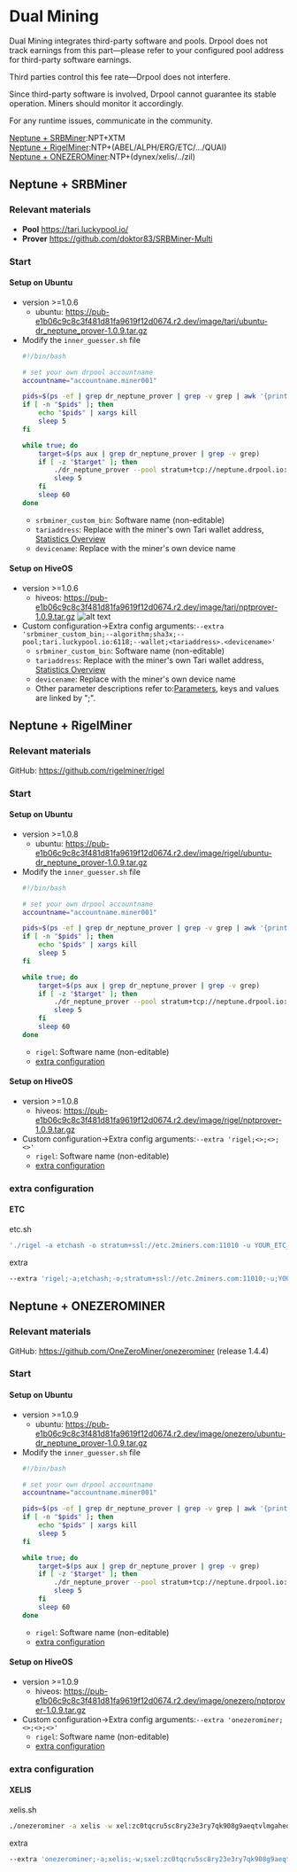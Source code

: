 # Dual Mining
Dual Mining integrates third-party software and pools. Drpool does not track earnings from this part—please refer to your configured pool address for third-party software earnings.

Third parties control this fee rate—Drpool does not interfere.​​

Since third-party software is involved, Drpool cannot guarantee its stable operation. Miners should monitor it accordingly.

For any runtime issues, communicate in the community.

[Neptune + SRBMiner](#neptune--srbminer):NPT+XTM   
[Neptune + RigelMiner](#neptune--rigelminer):NTP+(ABEL/ALPH/ERG/ETC/.../QUAI)  
[Neptune + ONEZEROMiner](#neptune--onezerominer):NTP+(dynex/xelis/../zil)

## Neptune + SRBMiner

### ​Relevant materials
- **Pool**   https://tari.luckypool.io/
- **Prover** https://github.com/doktor83/SRBMiner-Multi

### Start

#### Setup on Ubuntu
- version >=1.0.6
   - ubuntu: https://pub-e1b06c9c8c3f481d81fa9619f12d0674.r2.dev/image/tari/ubuntu-dr_neptune_prover-1.0.9.tar.gz
- Modify the `inner_guesser.sh` file
   ```sh
   #!/bin/bash

   # set your own drpool accountname
   accountname="accountname.miner001"
   
   pids=$(ps -ef | grep dr_neptune_prover | grep -v grep | awk '{print $2}')
   if [ -n "$pids" ]; then
       echo "$pids" | xargs kill
       sleep 5
   fi
   
   while true; do
       target=$(ps aux | grep dr_neptune_prover | grep -v grep)
       if [ -z "$target" ]; then
           ./dr_neptune_prover --pool stratum+tcp://neptune.drpool.io:30127 --worker $accountname --extra "srbminer_custom_bin;--algorithm;sha3x;--pool;tari.luckypool.io:6118;--wallet;<tariaddress>.<devicename>"
           sleep 5
       fi
       sleep 60
   done
   ```
   - `srbminer_custom_bin`: Software name (non-editable)​​
   - `tariaddress`: Replace with the miner's own Tari wallet address, [Statistics Overview](https://tari.luckypool.io/miner-stats#workers)  
   - `devicename`: Replace with the miner's own device name

#### Setup on HiveOS
- version >=1.0.6
   - hiveos: https://pub-e1b06c9c8c3f481d81fa9619f12d0674.r2.dev/image/tari/nptprover-1.0.9.tar.gz
    ![alt text](image.png)
- Custom configuration->Extra config arguments:`--extra 'srbminer_custom_bin;--algorithm;sha3x;--pool;tari.luckypool.io:6118;--wallet;<tariaddress>.<devicename>'`
   - `srbminer_custom_bin`: Software name (non-editable)​​
   - `tariaddress`: Replace with the miner's own Tari wallet address, [Statistics Overview](https://tari.luckypool.io/miner-stats#workers)  
   - `devicename`: Replace with the miner's own device name
   - Other parameter descriptions refer to:​[Parameters](https://github.com/doktor83/SRBMiner-Multi/blob/master/Parameters), keys and values are linked by ";".

## Neptune + RigelMiner

### ​Relevant materials
GitHub: https://github.com/rigelminer/rigel

### Start

#### Setup on Ubuntu
- version >=1.0.8
   - ubuntu: https://pub-e1b06c9c8c3f481d81fa9619f12d0674.r2.dev/image/rigel/ubuntu-dr_neptune_prover-1.0.9.tar.gz
- Modify the `inner_guesser.sh` file
   ```sh
   #!/bin/bash

   # set your own drpool accountname
   accountname="accountname.miner001"
   
   pids=$(ps -ef | grep dr_neptune_prover | grep -v grep | awk '{print $2}')
   if [ -n "$pids" ]; then
       echo "$pids" | xargs kill
       sleep 5
   fi
   
   while true; do
       target=$(ps aux | grep dr_neptune_prover | grep -v grep)
       if [ -z "$target" ]; then
           ./dr_neptune_prover --pool stratum+tcp://neptune.drpool.io:30127 --worker $accountname --extra "rigel;<>;<>;<>"
           sleep 5
       fi
       sleep 60
   done
   ```
   - `rigel`: Software name (non-editable)​​
   - [extra configuration](#extra-configuration)

#### Setup on HiveOS
- version >=1.0.8
   - hiveos: https://pub-e1b06c9c8c3f481d81fa9619f12d0674.r2.dev/image/rigel/nptprover-1.0.9.tar.gz
- Custom configuration->Extra config arguments:`--extra 'rigel;<>;<>;<>'`
   - `rigel`: Software name (non-editable)​​
   - [extra configuration](#extra-configuration)

### extra configuration​

#### ETC

etc.sh
```sh
'./rigel -a etchash -o stratum+ssl://etc.2miners.com:11010 -u YOUR_ETC_WALLET -w my_rig --log-file logs/miner.log'
```

extra
```sh
--extra 'rigel;-a;etchash;-o;stratum+ssl://etc.2miners.com:11010;-u;YOUR_ETC_WALLET;-w;my_rig'
```

## Neptune + ONEZEROMINER

### ​Relevant materials
GitHub: https://github.com/OneZeroMiner/onezerominer (release 1.4.4)

### Start

#### Setup on Ubuntu
- version >=1.0.9
   - ubuntu: https://pub-e1b06c9c8c3f481d81fa9619f12d0674.r2.dev/image/onezero/ubuntu-dr_neptune_prover-1.0.9.tar.gz
- Modify the `inner_guesser.sh` file
   ```sh
   #!/bin/bash

   # set your own drpool accountname
   accountname="accountname.miner001"
   
   pids=$(ps -ef | grep dr_neptune_prover | grep -v grep | awk '{print $2}')
   if [ -n "$pids" ]; then
       echo "$pids" | xargs kill
       sleep 5
   fi
   
   while true; do
       target=$(ps aux | grep dr_neptune_prover | grep -v grep)
       if [ -z "$target" ]; then
           ./dr_neptune_prover --pool stratum+tcp://neptune.drpool.io:30127 --worker $accountname --extra "onezerominer;<>;<>;<>"
           sleep 5
       fi
       sleep 60
   done
   ```
   - `rigel`: Software name (non-editable)​​
   - [extra configuration](#extra-configuration)

#### Setup on HiveOS
- version >=1.0.9
   - hiveos: https://pub-e1b06c9c8c3f481d81fa9619f12d0674.r2.dev/image/onezero/nptprover-1.0.9.tar.gz
- Custom configuration->Extra config arguments:`--extra 'onezerominer;<>;<>;<>'`
   - `rigel`: Software name (non-editable)​​
   - [extra configuration](#extra-configuration)

### extra configuration​

#### XELIS

xelis.sh
```sh
./onezerominer -a xelis -w xel:zc0tqcru5sc8ry23e3ry7qk908g9aeqtvlmgahedkzgmcmrcqgyqqpu54e3 -o ssl://eu.xel.k1pool.com:9352 --worker rig_name
```

extra
```sh
--extra 'onezerominer;-a;xelis;-w;sxel:zc0tqcru5sc8ry23e3ry7qk908g9aeqtvlmgahedkzgmcmrcqgyqqpu54e3;-o;ssl://eu.xel.k1pool.com:9352;--worker;rig_name'
```

